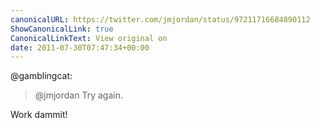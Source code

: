 ```yaml
---
canonicalURL: https://twitter.com/jmjordan/status/97211716684890112
ShowCanonicalLink: true
CanonicalLinkText: View original on
date: 2011-07-30T07:47:34+00:00
---
```

@gamblingcat:

> @jmjordan Try again.

Work dammit!